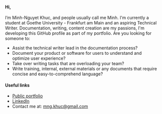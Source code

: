 #### Hi,

I’m Minh-Nguyet Khuc, and people usually call me Minh.
I'm currently a student at Goethe University - Frankfurt am Main and an aspiring Technical Writer. 
Documentation, writing, content creation are my passions, I'm developing this GitHub profile as part of my portfolio. Are you looking for someone to:
- Assist the technical writer lead in the documentation process?
- Document your product or software for users to understand and optimize user experience?
- Take over writing tasks that are overloading your team?
- Write training, internal, external materials or any documents that require concise and easy-to-comprehend language?

#### Useful links
- [Public portfolio](https://github.com/nguyetkhuc/Technical-Writing)
- [LinkedIn](https://www.linkedin.com/in/minh-nguyet-khuc-a1a881205/)
- Contact me at: [mng.khuc@gmail.com](mailto:mng.khuc@gmail.com)
<!---
nguyetkhuc/nguyetkhuc is a ✨ special ✨ repository because its `README.md` (this file) appears on your GitHub profile.
You can click the Preview link to take a look at your changes.
--->
